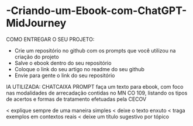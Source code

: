 # -Criando-um-Ebook-com-ChatGPT-MidJourney


COMO ENTREGAR O SEU PROJETO:
- Crie um repositório no github com os prompts que você utilizou na criação do projeto
- Salve o ebook dentro do seu repositório
- Coloque o link do seu artigo no readme do seu github
- Envie para gente o link do seu repositório

IA UTILIZADA: CHATCAIXA
PROMPT
faça um texto para ebook, com foco nas modalidades de arrecadação contidas no MN CO 109, listando os tipos de acertos e formas de tratamento efetuadas pela CECOV
 
< explique sempre de uma maneira simples
< deixe o texto enxuto
< traga exemplos em contextos reais
< deixe um título sugestivo por tópico


